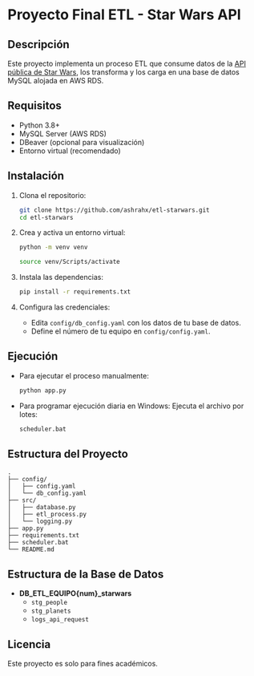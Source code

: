 # Proyecto Final ETL - Star Wars API

## Descripción
Este proyecto implementa un proceso ETL que consume datos de la [API pública de Star Wars](https://swapi.dev/), los transforma y los carga en una base de datos MySQL alojada en AWS RDS.

## Requisitos
- Python 3.8+
- MySQL Server (AWS RDS)
- DBeaver (opcional para visualización)
- Entorno virtual (recomendado)

## Instalación

1. Clona el repositorio:
   ```bash
   git clone https://github.com/ashrahx/etl-starwars.git
   cd etl-starwars
   ```

2. Crea y activa un entorno virtual:
   ```bash
   python -m venv venv
   
   source venv/Scripts/activate
   ```

3. Instala las dependencias:
   ```bash
   pip install -r requirements.txt
   ```

4. Configura las credenciales:
   - Edita `config/db_config.yaml` con los datos de tu base de datos.
   - Define el número de tu equipo en `config/config.yaml`.

## Ejecución

- Para ejecutar el proceso manualmente:
  ```bash
  python app.py
  ```

- Para programar ejecución diaria en Windows:
  Ejecuta el archivo por lotes:
  ```bash
  scheduler.bat
  ```

## Estructura del Proyecto

```
.
├── config/
│   ├── config.yaml
│   └── db_config.yaml
├── src/
│   ├── database.py
│   ├── etl_process.py
│   └── logging.py
├── app.py
├── requirements.txt
├── scheduler.bat
└── README.md
```

## Estructura de la Base de Datos

- **DB_ETL_EQUIPO{num}_starwars**
  - `stg_people`
  - `stg_planets`
  - `logs_api_request`

## Licencia

Este proyecto es solo para fines académicos.
